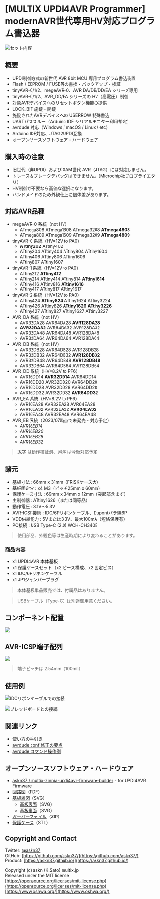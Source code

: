 # [MULTIX UPDI4AVR Programmer] modernAVR世代専用HV対応プログラム書込器

![セット内容](images/IMG_3530.png)

## 概要

- UPDI制御方式の新世代 AVR 8bit MCU 専用プログラム書込装置
- Flash / EEPROM / FUSE等の書換・バックアップ・検証
- tinyAVR-0/1/2、megeAVR-0、AVR DA/DB/DD/EA シリーズ専用
- tinyAVR-0/1/2、AVR_DD/EA シリーズの HV（高電圧）制御
- 対象AVRデバイスへのリセットボタン機能の提供
- LOCK_BIT 施錠・開錠
- 施錠されたAVRデバイスへの USERROW 特殊書込
- UARTパススルー（Arduino IDE シリアルモニター利用想定）
- avrdude 対応（Windows / macOS / Linux / etc）
- Arduino IDE対応、JTAG2UPDI互換
- オープンソースソフトウェア・ハードウェア

## 購入時の注意

- 旧世代（非UPDI）および SAM世代 AVR（JTAG）には対応しません。
- トレース＆ブレークデバッグはできません。（Microchip社プロプライエタリ）
- HV制御が不要なら高価な選択になります。
- ハンドメイドのため外観仕上に個体差があります。

## 対応AVR品種

- megaAVR-0 系統（not HV）
  - ATmega808 ATmega1608 ATmega3208 __ATmega4808__
  - ATmega809 ATmega1609 ATmega3209 __ATmega4809__
- tinyAVR-0 系統（HV=12V to PA0）
  - __ATtiny202__ ATtiny402 
  - ATtiny204 ATtiny404 ATtiny804 ATtiny1604 
  - ATtiny406 ATtiny806 ATtiny1606 
  - ATtiny807 ATtiny1607
- tinyAVR-1 系統（HV=12V to PA0）
  - ATtiny212 __ATtiny412__
  - ATtiny214 ATtiny414 ATtiny814 __ATtiny1614__
  - ATtiny416 ATtiny816 __ATtiny1616__
  - ATtiny417 ATtiny817 ATtiny1617
- tinyAVR-2 系統（HV=12V to PA0）
  - ATtiny424 __ATtiny824__ ATtiny1624 ATtiny3224
  - ATtiny426 ATtiny826 __ATtiny1626__ __ATtiny3226__
  - ATtiny427 ATtiny827 ATtiny1627 ATtiny3227
- AVR_DA 系統（not HV）
  - AVR32DA28 AVR64DA28 __AVR128DA28__
  - __AVR32DA32__ AVR64DA32 AVR128DA32
  - AVR32DA48 AVR64DA48 AVR128DA48
  - AVR32DA64 AVR64DA64 AVR128DA64
- AVR_DB 系統（not HV）
  - AVR32DB28 AVR64DB28 AVR128DB28
  - AVR32DB32 AVR64DB32 __AVR128DB32__
  - AVR32DB48 AVR64DB48 __AVR128DB48__
  - AVR32DB64 AVR64DB64 AVR128DB64
- AVR_DD 系統（HV=8.2V to PF6）
  - AVR16DD14 __AVR32DD14__ AVR64DD14
  - AVR16DD20 AVR32DD20 AVR64DD20
  - AVR16DD28 AVR32DD28 AVR64DD28
  - AVR16DD32 AVR32DD32 __AVR64DD32__
- AVR_EA 系統（HV=8.2V to PF6）
  - AVR16EA28 AVR32EA28 AVR64EA28
  - AVR16EA32 AVR32EA32 __AVR64EA32__
  - AVR16EA48 AVR32EA48 AVR64EA48
- AVR_EB 系統（2023/07時点で未発売・対応予定）
  - *AVR16EB14*
  - *AVR16EB20*
  - *AVR16EB28*
  - *AVR16EB32*

> __太字__ は動作検証済、*斜体* は今後対応予定

## 諸元

- 基板寸法 : 66mm x 31mm（FRISKケース大）
- 基板固定穴 : x4 M3（ピッチ25mm x 60mm）
- 保護ケース寸法 : 69mm x 34mm x 12mm（突起部含まず）
- 主制御器 : ATtiny1626（または同等品）
- 動作電圧 : 3.1V〜5.3V
- AVR-ICSP接続 : IDC/6Pリボンケーブル、Dupontバラ線6P
- VDD供給能力 : 5Vまたは3.3V、最大100mA（短絡保護有）
- PC接続 : USB Type-C (2.0) WCH-CH340E

> 使用部品、外観色等は生産時期により変わることがあります。

### 商品内容

- x1 UPDI4AVR 本体基板
- x1 保護ケースセット（x2 ピース構成、x2 固定ビス）
- x1 IDC/6Pリボンケーブル
- x1 JP1ジャンパープラグ

> 本体基板単品販売では、付属品はありません。

> USBケーブル（Type-C）は別途御用意ください。

## コンポーネント配置

![](images/Image-2.drawio.svg)

## AVR-ICSP端子配列

![](images/Image-1.drawio.svg)

> 端子ピッチは 2.54mm（100mil）

## 使用例

![IDCリボンケーブルでの接続](images/IMG_3529.png)

![ブレッドボードとの接続](images/IMG_3527.png)

## 関連リンク

- [使い方の手引き](1_Usage.md)
- [avrdude.conf 修正の要点](2_Configuration.md)
- [avrdude コマンド操作例](3_Oparation.md)

## オープンソースソフトウェア・ハードウェア

- [askn37 / multix-zinnia-updi4avr-firmware-builder](https://github.com/askn37/multix-zinnia-updi4avr-firmware-builder) - for UPDI4AVR Firmware
- [回路図](2306_UPDI4AVR/2306_Zinnia-UPDI4AVRB2.pdf)（PDF）
- [基板線図](2306_UPDI4AVR/2306_Zinnia-UPDI4AVR-MZU2306B7_layers.svg)（SVG）
  - [基板表面](2306_UPDI4AVR/2306_Zinnia-UPDI4AVR-MZU2306B7_top.svg)（SVG）
  - [基板裏面](2306_UPDI4AVR/2306_Zinnia-UPDI4AVR-MZU2306B7_bottom.svg)（SVG）
- [ガーバーファイル](2306_UPDI4AVR/PCBA/)（ZIP）
- [保護ケース](2306_UPDI4AVR/3DP/)（STL）

## Copyright and Contact

Twitter: [@askn37](https://twitter.com/askn37) \
GitHub: [https://github.com/askn37/](https://github.com/askn37/) \
Product: [https://askn37.github.io/](https://askn37.github.io/)

Copyright (c) askn (K.Sato) multix.jp \
Released under the MIT license \
[https://opensource.org/licenses/mit-license.php](https://opensource.org/licenses/mit-license.php) \
[https://www.oshwa.org/](https://www.oshwa.org/)
